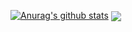 [![Anurag's github stats](https://github-readme-stats.vercel.app/api?username=gabrielcrevelario)](https://github.com/anuraghazra/github-readme-stats)
<img align="center" src="https://github-readme-stats.vercel.app/api/top-langs/?username=gabrielcrevelario&layout=compact&theme=tokyonight" />
